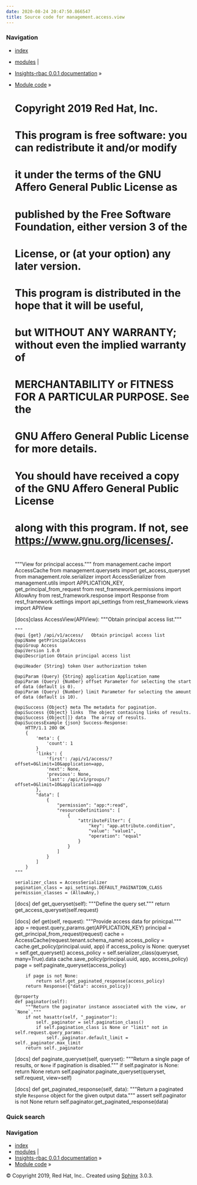 ```yaml
---
date: 2020-08-24 20:47:50.866547
title: Source code for management.access.view
---
```

### Navigation

  - [index](../../../../genindex/ "General Index")
  - [modules](../../../../py-modindex/ "Python Module Index") |
  - [Insights-rbac 0.0.1 documentation](../../../../index/) »
  - [Module code](../../../index/) »


    #
    # Copyright 2019 Red Hat, Inc.
    #
    # This program is free software: you can redistribute it and/or modify
    # it under the terms of the GNU Affero General Public License as
    # published by the Free Software Foundation, either version 3 of the
    # License, or (at your option) any later version.
    #
    # This program is distributed in the hope that it will be useful,
    # but WITHOUT ANY WARRANTY; without even the implied warranty of
    # MERCHANTABILITY or FITNESS FOR A PARTICULAR PURPOSE.  See the
    # GNU Affero General Public License for more details.
    #
    # You should have received a copy of the GNU Affero General Public License
    # along with this program.  If not, see <https://www.gnu.org/licenses/>.
    #
    
    """View for principal access."""
    from management.cache import AccessCache
    from management.querysets import get_access_queryset
    from management.role.serializer import AccessSerializer
    from management.utils import APPLICATION_KEY, get_principal_from_request
    from rest_framework.permissions import AllowAny
    from rest_framework.response import Response
    from rest_framework.settings import api_settings
    from rest_framework.views import APIView
    
    
    [docs]class AccessView(APIView):
        """Obtain principal access list."""
    
        """
        @api {get} /api/v1/access/   Obtain principal access list
        @apiName getPrincipalAccess
        @apiGroup Access
        @apiVersion 1.0.0
        @apiDescription Obtain principal access list
    
        @apiHeader {String} token User authorization token
    
        @apiParam (Query) {String} application Application name
        @apiParam (Query) {Number} offset Parameter for selecting the start of data (default is 0).
        @apiParam (Query) {Number} limit Parameter for selecting the amount of data (default is 10).
    
        @apiSuccess {Object} meta The metadata for pagination.
        @apiSuccess {Object} links  The object containing links of results.
        @apiSuccess {Object[]} data  The array of results.
        @apiSuccessExample {json} Success-Response:
            HTTP/1.1 20O OK
            {
                'meta': {
                    'count': 1
                }
                'links': {
                    'first': /api/v1/access/?offset=0&limit=10&application=app,
                    'next': None,
                    'previous': None,
                    'last': /api/v1/groups/?offset=0&limit=10&application=app
                },
                "data": [
                    {
                        "permission": "app:*:read",
                        "resourceDefinitions": [
                            {
                                "attributeFilter": {
                                    "key": "app.attribute.condition",
                                    "value": "value1",
                                    "operation": "equal"
                                }
                            }
                        ]
                    }
                ]
            }
        """
    
        serializer_class = AccessSerializer
        pagination_class = api_settings.DEFAULT_PAGINATION_CLASS
        permission_classes = (AllowAny,)
    
    [docs]    def get_queryset(self):
            """Define the query set."""
            return get_access_queryset(self.request)
    
    [docs]    def get(self, request):
            """Provide access data for prinicpal."""
            app = request.query_params.get(APPLICATION_KEY)
            principal = get_principal_from_request(request)
            cache = AccessCache(request.tenant.schema_name)
            access_policy = cache.get_policy(principal.uuid, app)
            if access_policy is None:
                queryset = self.get_queryset()
                access_policy = self.serializer_class(queryset, many=True).data
                cache.save_policy(principal.uuid, app, access_policy)
            page = self.paginate_queryset(access_policy)
    
            if page is not None:
                return self.get_paginated_response(access_policy)
            return Response({"data": access_policy})
    
        @property
        def paginator(self):
            """Return the paginator instance associated with the view, or `None`."""
            if not hasattr(self, "_paginator"):
                self._paginator = self.pagination_class()
                if self.pagination_class is None or "limit" not in self.request.query_params:
                    self._paginator.default_limit = self._paginator.max_limit
            return self._paginator
    
    [docs]    def paginate_queryset(self, queryset):
            """Return a single page of results, or `None` if pagination is disabled."""
            if self.paginator is None:
                return None
            return self.paginator.paginate_queryset(queryset, self.request, view=self)
    
    [docs]    def get_paginated_response(self, data):
            """Return a paginated style `Response` object for the given output data."""
            assert self.paginator is not None
            return self.paginator.get_paginated_response(data)

### Quick search

### Navigation

  - [index](../../../../genindex/ "General Index")
  - [modules](../../../../py-modindex/ "Python Module Index") |
  - [Insights-rbac 0.0.1 documentation](../../../../index/) »
  - [Module code](../../../index/) »

© Copyright 2019, Red Hat, Inc.. Created using
[Sphinx](http://sphinx-doc.org/) 3.0.3.